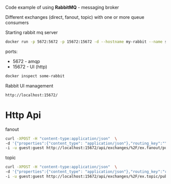 Code example of using **RabbitMQ** - messaging broker

Different exchanges (direct, fanout, topic) with one or more queue consumers

Starting rabbit mq server
```bash
docker run -p 5672:5672 -p 15672:15672 -d --hostname my-rabbit --name some-rabbit rabbitmq:3-management
```

ports:
- 5672 -  amqp
- 15672 - UI (http)

```bash
docker inspect some-rabbit
```

Rabbit UI management
```
http://localhost:15672/
```

# Http Api

fanout
```bash
curl -XPOST -H "content-type:application/json"  \
-d '{"properties":{"content_type": "application/json"},"routing_key":"","payload":"{\"localDateTime\":[2019,7,7,11,26,50,753000000],\"message\":\"hello rabbit\"}","payload_encoding":"string"}' \
-i -u guest:guest http://localhost:15672/api/exchanges/%2F/ex.fanout/publish
```


topic
```bash
curl -XPOST -H "content-type:application/json"  \
-d '{"properties":{"content_type": "application/json"},"routing_key":"routing.topic.queue1","payload":"{\"localDateTime\":[2019,7,7,11,26,50,753000000],\"message\":\"hello message to queue1\"}","payload_encoding":"string"}' \
-i -u guest:guest http://localhost:15672/api/exchanges/%2F/ex.topic/publish
```